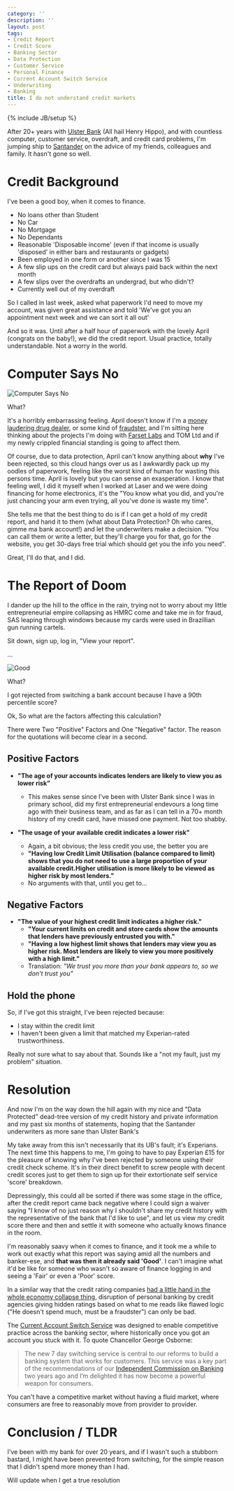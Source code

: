```yaml
---
category: ''
description: ''
layout: post
tags:
- Credit Report
- Credit Score
- Banking Sector
- Data Protection
- Customer Service
- Personal Finance
- Current Account Switch Service
- Underwriting
- Banking
title: I do not understand credit markets
---
```


{% include JB/setup %}

After 20+ years with [Ulster Bank](http://www.ulsterbank.co.uk) (All hail Henry Hippo), and with countless computer, customer service, overdraft, and credit card problems, I'm jumping ship to [Santander](http://www.santander.co.uk) on the advice of my friends, colleagues and family. It hasn't gone so well. 

# Credit Background

I've been a good boy, when it comes to finance.

* No loans other than Student
* No Car
* No Mortgage
* No Dependants
* Reasonable 'Disposable income' (even if that income is usually 'disposed' in either bars and restaurants or gadgets)
* Been employed in one form or another since I was 15
* A few slip ups on the credit card but always paid back within the next month
* A few slips over the overdrafts an undergrad, but who didn't?
* Currently well out of my overdraft

So I called in last week, asked what paperwork I'd need to move my account, was given great assistance and told 'We've got you an appointment next week and we can sort it all out'

And so it was. Until after a half hour of paperwork with the lovely April (congrats on the baby!), we did the credit report. Usual practice, totally understandable. Not a worry in the world.

# Computer Says No

![Computer Says No](/uploads/2014/computersaysno.jpg)

What?

It's a horribly embarrassing feeling. April doesn't know if I'm a [money laudering drug dealer](http://www.bbc.co.uk/news/business-18880269), or some kind of [fraudster](http://www.heraldscotland.com/news/home-news/rbs-facing-8bn-loss-after-latest-mis-selling-scandal.23288486), and I'm sitting here thinking about the projects I'm doing with [Farset Labs](http://farsetlabs.org.uk) and TOM Ltd and if my newly crippled financial standing is going to affect them. 

Of course, due to data protection, April can't know anything about **why** I've been rejected, so this cloud hangs over us as I awkwardly pack up my oodles of paperwork, feeling like the worst kind of human for wasting this persons time. April is lovely but you can sense an exasperation. I know that feeling well, I did it myself when I worked at Laser and we were doing financing for home electronics, it's the "You know what you did, and you're just chancing your arm even trying, all you've done is waste my time".

She tells me that the best thing to do is if I can get a hold of my credit report, and hand it to them (what about Data Protection? Oh who cares, gimme ma bank account!) and let the underwriters make a decision. "You can call them or write a letter, but they'll charge you for that, go for the website, you get 30-days free trial which should get you the info you need". 

Great, I'll do that, and I did.

# The Report of Doom

I dander up the hill to the office in the rain, trying not to worry about my little entrepreneurial empire collapsing as HMRC come and take me in for fraud, SAS leaping through windows because my cards were used in Brazillian gun running cartels. 

Sit down, sign up, log in, "View your report".

...

![Good](/uploads/2014/good.png)

What?

I got rejected from switching a bank account because I have a 90th percentile score?

Ok, So what are the factors affecting this calculation?

There were Two "Positive" Factors and One "Negative" factor. The reason for the quotations will become clear in a second.

## Positive Factors

* **"The age of your accounts indicates lenders are likely to view you as lower risk"**
  * This makes sense since I've been with Ulster Bank since I was in primary school, did my first entrepreneurial endevours a long time ago with their business team, and as far as I can tell in a 70+ month history of my credit card, have missed one payment. Not too shabby.

* **"The usage of your available credit indicates a lower risk"**
  * Again, a bit obvious; the less credit you use, the better you are
  * **"Having low Credit Limit Utilisation (balance compared to limit) shows that you do not need to use a large proportion of your available credit.Higher utilisation is more likely to be viewed as higher risk by most lenders."**
  * No arguments with that, until you get to...

## Negative Factors

* **"The value of your highest credit limit indicates a higher risk."**
  * **"Your current limits on credit and store cards show the amounts that lenders have previously entrusted you with."**
  * **"Having a low highest limit shows that lenders may view you as higher risk. Most lenders are likely to view you more positively with a high limit."**
  * Translation: *"We trust you more than your bank appears to, so we don't trust you"*


## Hold the phone

So, if I've got this straight, I've been rejected because:

* I stay within the credit limit
* I haven't been given a limit that matched my Experian-rated trustworthiness.

Really not sure what to say about that. Sounds like a "not my fault, just my problem" situation.

# Resolution

And now I'm on the way down the hill again with my nice and "Data Protected" dead-tree version of my credit history and private information and my past six months of statements, hoping that the Santander underwriters as more sane than Ulster Bank's

My take away from this isn't necessarily that its UB's fault; it's Experians. The next time this happens to me, I'm going to have to pay Experian £15 for the pleasure of knowing why I've been rejected by someone using their credit check scheme. It's in their direct benefit to screw people with decent credit scores just to get them to sign up for their extortionate self service 'score' breakdown.

Depressingly, this could all be sorted if there was some stage in the office, after the credit report came back negative where I could sign a waiver saying "I know of no just reason why I shouldn't share my credit history with the representative of the bank that I'd like to use", and let us view my credit score there and then and settle it with someone who actually knows finance in the room.

I'm reasonably saavy when it comes to finance, and it took me a while to work out exactly what this report was saying amid all the numbers and banker-ese, and **that was then it already said 'Good'**. I can't imagine what it'd be like for someone who wasn't so aware of finance logging in and seeing a 'Fair' or even a 'Poor' score.

In a similar way that the credit rating companies [had a little hand in the whole economy collapse thing](http://en.wikipedia.org/wiki/Credit_rating_agencies_and_the_subprime_crisis), disruption of personal banking by credit agencies giving hidden ratings based on what to me reads like flawed logic ("He doesn't spend much, must be a fraudster") can only be bad.

The [Current Account Switch Service](https://www.gov.uk/government/news/bank-account-switching-service-set-to-launch) was designed to enable competitive practice across the banking sector, where historically once you got an account you stuck with it. To quote Chancellor George Osborne:

> The new 7 day switching service is central to our reforms to build a banking system that works for customers. This service was a key part of the recommendations of our [Independent Commission on Banking](http://www.parliament.uk/business/committees/committees-a-z/commons-select/treasury-committee/inquiries1/icb-final-report/) two years ago and I’m delighted it has now become a powerful weapon for consumers.

You can't have a competitive market without having a fluid market, where consumers are free to reasonably move from provider to provider. 

# Conclusion / TLDR

I've been with my bank for over 20 years, and if I wasn't such a stubborn bastard, I might have been prevented from switching, for the simple reason that I didn't spend more money than I had.

Will update when I get a true resolution
